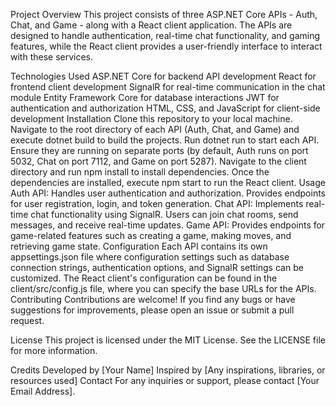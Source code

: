 Project Overview
This project consists of three ASP.NET Core APIs - Auth, Chat, and Game - along with a React client application. The APIs are designed to handle authentication, real-time chat functionality, and gaming features, while the React client provides a user-friendly interface to interact with these services.

Technologies Used
ASP.NET Core for backend API development
React for frontend client development
SignalR for real-time communication in the chat module
Entity Framework Core for database interactions
JWT for authentication and authorization
HTML, CSS, and JavaScript for client-side development
Installation
Clone this repository to your local machine.
Navigate to the root directory of each API (Auth, Chat, and Game) and execute dotnet build to build the projects.
Run dotnet run to start each API. Ensure they are running on separate ports (by default, Auth runs on port 5032, Chat on port 7112, and Game on port 5287).
Navigate to the client directory and run npm install to install dependencies.
Once the dependencies are installed, execute npm start to run the React client.
Usage
Auth API: Handles user authentication and authorization. Provides endpoints for user registration, login, and token generation.
Chat API: Implements real-time chat functionality using SignalR. Users can join chat rooms, send messages, and receive real-time updates.
Game API: Provides endpoints for game-related features such as creating a game, making moves, and retrieving game state.
Configuration
Each API contains its own appsettings.json file where configuration settings such as database connection strings, authentication options, and SignalR settings can be customized.
The React client's configuration can be found in the client/src/config.js file, where you can specify the base URLs for the APIs.
Contributing
Contributions are welcome! If you find any bugs or have suggestions for improvements, please open an issue or submit a pull request.

License
This project is licensed under the MIT License. See the LICENSE file for more information.

Credits
Developed by [Your Name]
Inspired by [Any inspirations, libraries, or resources used]
Contact
For any inquiries or support, please contact [Your Email Address].
